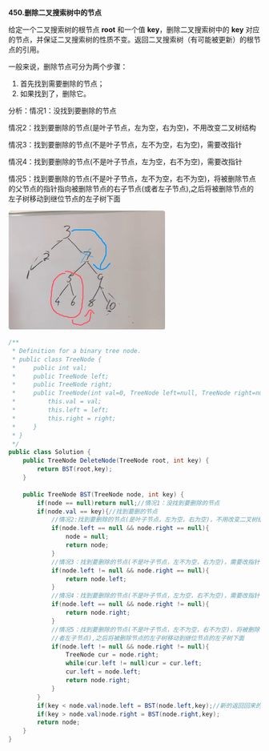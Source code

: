 **450.删除二叉搜索树中的节点**

给定一个二叉搜索树的根节点 **root** 和一个值 **key**，删除二叉搜索树中的 **key** 对应的节点，并保证二叉搜索树的性质不变。返回二叉搜索树（有可能被更新）的根节点的引用。

一般来说，删除节点可分为两个步骤：

1. 首先找到需要删除的节点；
2. 如果找到了，删除它。

分析：情况1：没找到要删除的节点

情况2：找到要删除的节点(是叶子节点，左为空，右为空)，不用改变二叉树结构

情况3：找到要删除的节点(不是叶子节点，左不为空，右为空)，需要改指针

情况4：找到要删除的节点(不是叶子节点，左为空，右不为空)，需要改指针

情况5：找到要删除的节点(不是叶子节点，左不为空，右不为空)，将被删除节点的父节点的指针指向被删除节点的右子节点(或者左子节点),之后将被删除节点的左子树移动到继位节点的左子树下面

![QQ_1739178493400](./3.二叉搜索树删除节点.assets/QQ_1739178493400.png)

```c#
/**
 * Definition for a binary tree node.
 * public class TreeNode {
 *     public int val;
 *     public TreeNode left;
 *     public TreeNode right;
 *     public TreeNode(int val=0, TreeNode left=null, TreeNode right=null) {
 *         this.val = val;
 *         this.left = left;
 *         this.right = right;
 *     }
 * }
 */
public class Solution {
    public TreeNode DeleteNode(TreeNode root, int key) {
        return BST(root,key);
    }

    public TreeNode BST(TreeNode node, int key) {
        if(node == null)return null;//情况1：没找到要删除的节点
        if(node.val == key){//找到要删的节点
            //情况2:找到要删除的节点(是叶子节点，左为空，右为空)，不用改变二叉树结构
            if(node.left == null && node.right == null){
                node = null;
                return node;
            }
            //情况3：找到要删除的节点(不是叶子节点，左不为空，右为空)，需要改指针
            if(node.left != null && node.right == null){
                return node.left;
            }
            //情况4：找到要删除的节点(不是叶子节点，左为空，右不为空)，需要改指针
            if(node.left == null && node.right != null){
                return node.right;
            }
            //情况5：找到要删除的节点(不是叶子节点，左不为空，右不为空)，将被删除节点的父节点的指针指向被删除节点的右子节点(或
            //者左子节点),之后将被删除节点的左子树移动到继位节点的左子树下面
            if(node.left != null && node.right != null){
                TreeNode cur = node.right;
                while(cur.left != null)cur = cur.left;
                cur.left = node.left;
                return node.right;
            }
        }
        if(key < node.val)node.left = BST(node.left,key);//新的返回回来的子树用当前节点的左子节点接住
        if(key > node.val)node.right = BST(node.right,key);
        return node;
    }    
}
```

